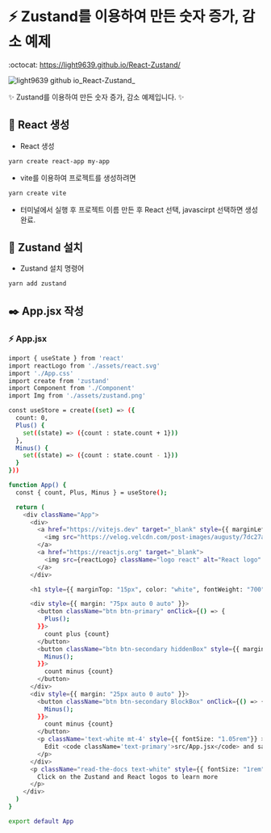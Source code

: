 # :zap: Zustand를 이용하여 만든 숫자 증가, 감소 예제
:octocat: https://light9639.github.io/React-Zustand/

![light9639 github io_React-Zustand_](https://user-images.githubusercontent.com/95972251/201828524-f7c939c8-528c-4845-8efd-3de6a6f5c13d.png)

:sparkles: Zustand를 이용하여 만든 숫자 증가, 감소 예제입니다. :sparkles:

## :tada: React 생성 
- React 생성
```bash
yarn create react-app my-app
```

- vite를 이용하여 프로젝트를 생성하려면

```bash
yarn create vite
```
- 터미널에서 실행 후 프로젝트 이름 만든 후 React 선택, javascirpt 선택하면 생성 완료.

## 🚝 Zustand 설치
- Zustand 설치 명령어
```bash
yarn add zustand
```

## ✒️ App.jsx 작성
### :zap: App.jsx
```bash
import { useState } from 'react'
import reactLogo from './assets/react.svg'
import './App.css'
import create from 'zustand'
import Component from './Component'
import Img from './assets/zustand.png'

const useStore = create((set) => ({
  count: 0,
  Plus() {
    set((state) => ({count : state.count + 1}))
  },
  Minus() {
    set((state) => ({count : state.count - 1}))
  }
}))

function App() {
  const { count, Plus, Minus } = useStore();

  return (
    <div className="App">
      <div>
        <a href="https://vitejs.dev" target="_blank" style={{ marginLeft: "-25px", marginRight: "-50px" }}>
          <img src="https://velog.velcdn.com/post-images/augusty/7dc27aa0-0563-11ea-8b40-6b6b6ae34645/bear.png" class="logo" alt="Vite logo" />
        </a>
        <a href="https://reactjs.org" target="_blank">
          <img src={reactLogo} className="logo react" alt="React logo" />
        </a>
      </div>

      <h1 style={{ marginTop: "15px", color: "white", fontWeight: "700" }}>React + Zustand</h1>

      <div style={{ margin: "75px auto 0 auto" }}>
        <button className="btn btn-primary" onClick={() => {
          Plus();
        }}>
          count plus {count}
        </button>
        <button className="btn btn-secondary hiddenBox" style={{ marginLeft: "15px" }} onClick={() => {
          Minus();
        }}>
          count minus {count}
        </button>
      </div>
      <div style={{ margin: "25px auto 0 auto" }}>
        <button className="btn btn-secondary BlockBox" onClick={() => {
          Minus();
        }}>
          count minus {count}
        </button>
        <p className='text-white mt-4' style={{ fontSize: "1.05rem"}} >
          Edit <code className='text-primary'>src/App.jsx</code> and save to test HMR
        </p>
      </div>
      <p className="read-the-docs text-white" style={{ fontSize: "1rem", marginTop: "65px" }}>
        Click on the Zustand and React logos to learn more
      </p>
    </div>
  )
}

export default App
```
